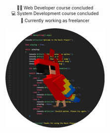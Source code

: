 <div align="center">
  👨‍🎓 Web Developer course concluded<br>
  💻 System Development course concluded<br>
  🦾 Currently working as freelancer<br>
</div>

<br>
<div align="center">
  <img src='parrot circle.gif' align='top' width=320>
</div>
